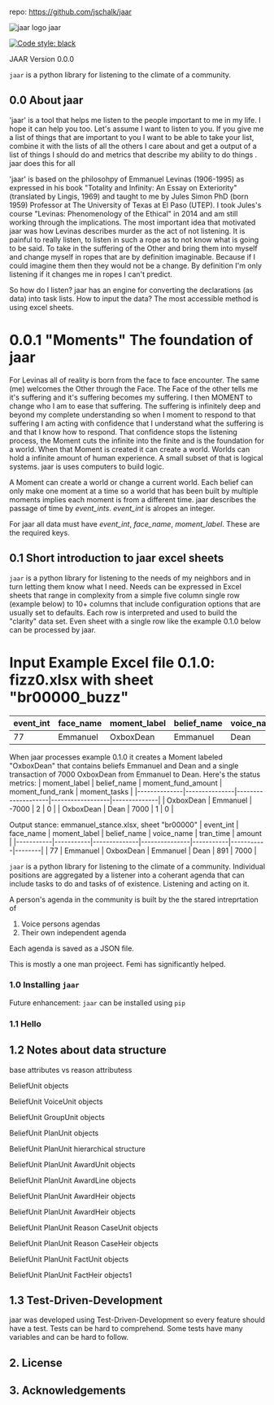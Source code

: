 repo: https://github.com/jschalk/jaar

![jaar logo](https://github.com/jschalk/jaar/tree/main/logo/jaar_64.png) jaar

[![Code style: black](https://img.shields.io/badge/code%20style-black-000000.svg)](https://github.com/psf/black)


JAAR Version 0.0.0

`jaar` is a python library for listening to the climate of a community.

## 0.0 About jaar

'jaar' is a tool that helps me listen to the people important to me in my life.  I hope it can help you too. Let's assume I want to listen to you. If you give me a list of things that are important to you I want to be able to take your list, combine it with the lists of all the others I care about and get a output of a list of things I should do and metrics that describe my ability to do things . jaar does this for all   

'jaar' is based on the philosohpy of Emmanuel Levinas (1906-1995) as expressed in his book "Totality and Infinity: An Essay on Exteriority" (translated by Lingis, 1969) and taught to me by Jules Simon PhD (born 1959) Professor at The University of Texas at El Paso (UTEP). I took Jules's course "Levinas: Phenomenology of the Ethical" in 2014 and am still working through the implications. The most important idea that motivated jaar was how Levinas describes murder as the act of not listening. It is painful to really listen, to listen in such a rope as to not know what is going to be said. To take in the suffering of the Other and bring them into myself and change myself in ropes that are by definition imaginable. Because if I could imagine them then they would not be a change. By definition I'm only listening if it changes me in ropes I can't predict. 

So how do I listen? jaar has an engine for converting the declarations (as data) into task lists. How to input the data? The most accessible method is using excel sheets. 

# 0.0.1 "Moments" The foundation of jaar
For Levinas all of reality is born from the face to face encounter. The same (me) welcomes the Other through the Face. The Face of the other tells me it's suffering and it's suffering becomes my suffering. I then MOMENT to change who I am to ease that suffering. The suffering is infinitely deep and beyond my complete understanding so when I moment to respond to that suffering I am acting with confidence that I understand what the suffering is and that I know how to respond. That confidence stops the listening process, the Moment cuts the infinite into the finite and is the foundation for a world. When that Moment is created it can create a world. Worlds can hold a infinite amount of human experience. A small subset of that is logical systems. jaar is uses computers to build logic.

A Moment can create a world or change a current world. Each belief can only make one moment at a time so a world that has been built by multiple moments implies each moment is from a different time. jaar describes the passage of time by *event_ints*. *event_int* is alropes an integer. 

For jaar all data must have *event_int*, *face_name*, *moment_label*. These are the required keys.

  
## 0.1 Short introduction to jaar excel sheets

`jaar` is a python library for listening to the needs of my neighbors and in turn letting them know what I need. Needs can be expressed in Excel sheets that range in complexity from a simple five column single row (example below) to 10+ columns that include configuration options that are usually set to defaults. Each row is interpreted and used to build the "clarity" data set. Even sheet with a single row like the example 0.1.0 below can be processed by jaar. 

# Input Example Excel file 0.1.0: fizz0.xlsx with sheet "br00000_buzz" 
| event_int | face_name | moment_label | belief_name | voice_name | tran_time | amount |
|-----------|-----------|-----------|------------|-----------|-----------|--------|
|    77     | Emmanuel  | OxboxDean |  Emmanuel  |    Dean   |    891    |  7000  |

When jaar processes example 0.1.0 it creates a Moment labeled "OxboxDean" that contains beliefs Emmanuel and Dean and a single transaction of 7000 OxboxDean from Emmanuel to Dean. Here's the status metrics:
| moment_label | belief_name | moment_fund_amount | moment_fund_rank | moment_tasks |
|--------------|---------------|--------------------|------------------|--------------|
|  OxboxDean   |    Emmanuel   |       -7000        |         2        |       0      |
|  OxboxDean   |      Dean     |        7000        |         1        |       0      |


Output stance: emmanuel_stance.xlsx, sheet "br00000"
| event_int | face_name | moment_label | belief_name | voice_name | tran_time | amount |
|-----------|-----------|--------------|---------------|-----------|-----------|--------|
|    77     | Emmanuel  |   OxboxDean  |    Emmanuel   |    Dean   |    891    |  7000  |


<!-- # Input Example Excel file 0.1.2: fizz2.xlsx with sheet "br00000_buzz2" 
| event_int | face_name | moment_label | belief_name | voice_name | voice_cred_points | voice_debt_points |
|-----------|-----------|-----------|------------|-----------|---------------|---------------|
|    77     | Emmanuel  | OxboxDean |  Emmanuel  |    Dean   |      100      |      15       |
|    77     | Emmanuel  | OxboxDean |  Emmanuel  |  Emmanuel |       50      |      75       |
|    78     |    Sue    | OxboxDean |     Sue    |     Sue   |       2       |       7       |
|    78     |    Sue    | OxboxDean |     Sue    |     Sue   |       50      |      75       |

 -->

`jaar` is a python library for listening to the climate of a community. Individual 
positions are aggregated by a listener into a coherant agenda that can include tasks 
to do and tasks of  of existence. Listening and acting on it.

A person's agenda in the community is built by the the stared intreprtation of
1. Voice persons agendas 
2. Their own independent agenda

Each agenda is saved as a JSON file. 

This is mostly a one man projeect. Femi has significantly helped. 

 
### 1.0 Installing `jaar`

<!-- TODO: add dependencies -->

Future enhancement: `jaar` can be installed using `pip`

<!-- TODO: Get pip install to function correctly

    pip install jaar

If you have installed `jaar` before, and you should ensure `pip` downloads the latest version (rather than using its internal cache) you can use the follow ing commands:

    pip uninstall jaar
    pip install --no-cache jaar

-->

### 1.1 Hello 

<!-- TODO: Add simplest example

Should examples be found in a separate repository to ensure the `jaar` repository stays 
relatively small, whilst still providing a thorough knowledgebase of code-samples, 
screenshots and elucidatory text.

-->

## 1.2 Notes about data structure

<!-- TODO: Add elucidations -->
base attributes vs reason attributess

BeliefUnit objects

BeliefUnit VoiceUnit objects

BeliefUnit GroupUnit objects

BeliefUnit PlanUnit objects

BeliefUnit PlanUnit hierarchical structure

BeliefUnit PlanUnit AwardUnit objects

BeliefUnit PlanUnit AwardLine objects

BeliefUnit PlanUnit AwardHeir objects

BeliefUnit PlanUnit AwardHeir objects

BeliefUnit PlanUnit Reason CaseUnit objects

BeliefUnit PlanUnit Reason CaseHeir objects

BeliefUnit PlanUnit FactUnit objects

BeliefUnit PlanUnit FactHeir objects1


## 1.3 Test-Driven-Development

jaar was developed using Test-Driven-Development so every feature should have a test. 
Tests can be hard to comprehend. Some tests have many variables and can be hard to follow.

<!-- TODO: Add examples 
Should examples be in a separate repository to ensure the `jaar` repository stays 
relatively small? (whilst still providing a thorough knowledgebase of code-samples, 
screenshots and elucidatory text.)
-->



## 2. License

<!-- TODO: Consider which license to pick -->


## 3. Acknowledgements

<!-- TODO: Consider which license to pick -->





<!-- TODO: Find out how to autopopulate the below modeled after the borb library
[![Corpus Coverage : 100.0%](https://img.shields.io/badge/corpus%20coverage-100.0%25-green)]()
[![Public Method Documentation : 100%](https://img.shields.io/badge/public%20method%20documentation-100%25-green)]()
[![Number of Tests : 615](https://img.shields.io/badge/number%20of%20tests-615-green)]()
[![Python : 3.8 | 3.9 | 3.10 ](https://img.shields.io/badge/python-3.8%20&#124;%203.9%20&#124;%203.10-green)]() 

[![Downloads](https://pepy.tech/badge/borb)](https://pepy.tech/projeect/borb)
[![Downloads](https://pepy.tech/badge/borb/month)](https://pepy.tech/projeect/borb)
-->


